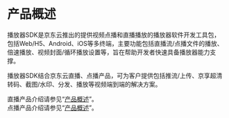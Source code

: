 
# 产品概述

播放器SDK是京东云推出的提供视频点播和直播播放的播放器软件开发工具包，包括Web/H5、Android、iOS等多终端，主要功能包括直播流/点播文件的播放、倍速播放、视频封面/循环播放设置等，旨在帮助开发者快速具备播放器能力支撑。

播放器SDK结合京东云直播、点播产品，可为客户提供包括推流/上传、京享超清转码、截图/水印、分发、播放等视频端到端的解决方案。

直播产品介绍请参见“[产品概述](https://github.com/jdcloudcom/cn/blob/edit/documentation/Video-Service/Live-Video/Introduction/Product-Overview.md)”。  
点播产品介绍请参见“[产品概述](https://github.com/jdcloudcom/cn/blob/edit/documentation/Video-Service/Video-on-Demand/Introduction/Product-Overview.md)”。
